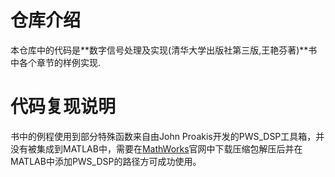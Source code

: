 # 仓库介绍
本仓库中的代码是**数字信号处理及实现\(清华大学出版社第三版,王艳芬著\)**书中各个章节的样例实现.
# 代码复现说明
书中的例程使用到部分特殊函数来自由John Proakis开发的PWS_DSP工具箱，并没有被集成到MATLAB中，需要在[MathWorks](https://www.mathworks.com/matlabcentral/fileexchange/2189-digital-signal-processing-using-matlab)官网中下载压缩包解压后并在MATLAB中添加PWS_DSP的路径方可成功使用。


